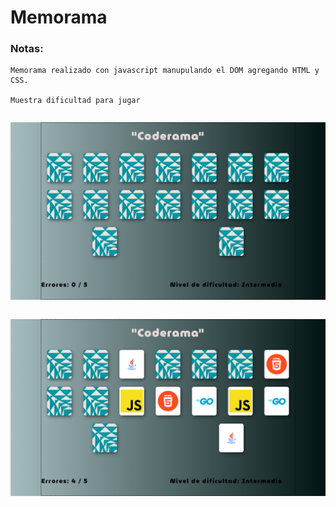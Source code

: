# Memorama


### Notas:

```
Memorama realizado con javascript manupulando el DOM agregando HTML y CSS.

Muestra dificultad para jugar

```

```
```

 ![Screenshot](img/memorama1.png)
 
 ```
```

 ![Screenshot](img/memorama2.png)
